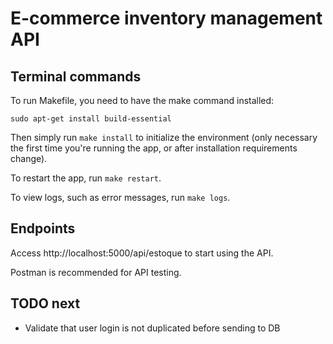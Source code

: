 # E-commerce inventory management API

## Terminal commands

To run Makefile, you need to have the make command installed:

```
sudo apt-get install build-essential
```

Then simply run `make install` to initialize the environment (only necessary the first time you're running the app, or after installation requirements change).

To restart the app, run `make restart`.

To view logs, such as error messages, run `make logs`.

## Endpoints

Access http://localhost:5000/api/estoque to start using the API.

Postman is recommended for API testing.

## TODO next

- Validate that user login is not duplicated before sending to DB
